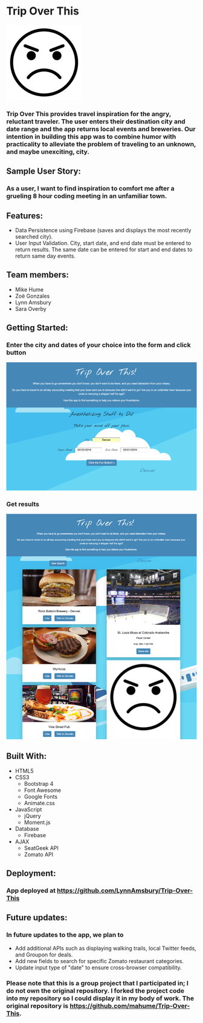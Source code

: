 # Trip Over This

![angry face](assets/images/angry.png)

### Trip Over This provides travel inspiration for the angry, reluctant traveler. The user enters their destination city and date range and the app returns local events and breweries. Our intention in building this app was to combine humor with practicality to alleviate the problem of traveling to an unknown, and maybe unexciting, city.

## Sample User Story:
### As a user, I want to find inspiration to comfort me after a grueling 8 hour coding meeting in an unfamiliar town.

## Features:
* Data Persistence using Firebase (saves and displays the most recently searched city).
* User Input Validation. City, start date, and end date must be entered to return results. The same date can be entered for start and end dates to return same day events.

## Team members:
- Mike Hume
- Zoë Gonzales
- Lynn Amsbury
- Sara Overby

## Getting Started:
### Enter the city and dates of your choice into the form and click button

![search page](assets/images/start.png)

### Get results

![results page](assets/images/results.png)


## Built With:
- HTML5
- CSS3
    - Bootstrap 4
    - Font Awesome
    - Google Fonts
    - Animate.css
- JavaScript
    - jQuery
    - Moment.js
- Database
    - Firebase
- AJAX
    - SeatGeek API
    - Zomato API

## Deployment:
### App deployed at https://github.com/LynnAmsbury/Trip-Over-This

## Future updates:
### In future updates to the app, we plan to 
* Add additional APIs such as displaying walking trails, local Twitter feeds, and Groupon for deals.
* Add new fields to search for specific Zomato restaurant categories.
* Update input type of "date" to ensure cross-browser compatibility.

### Please note that this is a group project that I participated in; I do not own the original repository. I forked the project code into my repository so I could display it in my body of work. The original repository is https://github.com/mahume/Trip-Over-This.